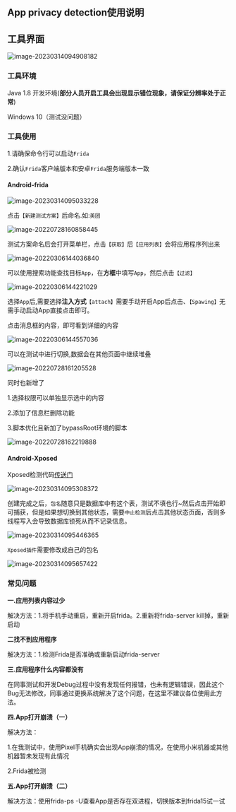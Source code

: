 ## App privacy detection使用说明



## 工具界面

![image-20230314094908182](https://images-j3.oss-cn-guangzhou.aliyuncs.com/img/image-20230314094908182.png)

### 工具环境

Java 1.8 开发环境(**部分人员开启工具会出现显示错位现象，请保证分辨率处于正常**)

Windows 10（测试没问题）

### 工具使用

1.请确保命令行可以启动`Frida`

2.确认`Frida`客户端版本和安卓`Frida`服务端版本一致

#### Android-frida

![image-20230314095033228](https://images-j3.oss-cn-guangzhou.aliyuncs.com/img/image-20230314095033228.png)

点击`【新建测试方案】`后命名.如:`美团`

![image-20220728160858445](https://images-j3.oss-cn-guangzhou.aliyuncs.com/img/image-20220728160858445.png)

测试方案命名后会打开菜单栏，点击`【获取】`后`【应用列表】`会将应用程序列出来

![image-20220306144036840](https://images-j3.oss-cn-guangzhou.aliyuncs.com/img/image-20220306144036840.png)

可以使用搜索功能查找目标`App`，在**方框**中填写`App`，然后点击`【过滤】`

![image-20220306144221029](https://images-j3.oss-cn-guangzhou.aliyuncs.com/img/image-20220306144221029.png)

选择`App`后,需要选择**注入方式**`【attach】`需要手动开启App后点击、`【Spawing】`无需手动启动App直接点击即可。

点击消息框的内容，即可看到详细的内容

![image-20220306144557036](https://images-j3.oss-cn-guangzhou.aliyuncs.com/img/image-20220306144557036.png)

可以在测试中进行切换,数据会在其他页面中继续堆叠

![image-20220728161205528](https://images-j3.oss-cn-guangzhou.aliyuncs.com/img/image-20220728161205528.png)



同时也新增了

1.选择权限可以单独显示选中的内容

2.添加了信息栏删除功能

3.脚本优化且新加了bypassRoot环境的脚本

![image-20220728162219888](https://images-j3.oss-cn-guangzhou.aliyuncs.com/img/image-20220728162219888.png)



#### Android-Xposed

Xposed检测代码[传送门](https://github.com/base64linqi/COPXposed)

![image-20230314095308372](https://images-j3.oss-cn-guangzhou.aliyuncs.com/img/image-20230314095308372.png)

创建完成之后，`包名`随意只是数据库中有这个表，测试不填也行~然后点击开始即可捕获，但是如果想切换到其他状态，需要`中止检测`后点击其他状态页面，否则多线程写入会导致数据库锁死从而不记录信息。

![image-20230314095446365](https://images-j3.oss-cn-guangzhou.aliyuncs.com/img/image-20230314095446365.png)

`Xposed插件`需要修改成自己的包名

![image-20230314095657422](https://images-j3.oss-cn-guangzhou.aliyuncs.com/img/image-20230314095657422.png)



### 常见问题

**一.应用列表内容过少**

解决方法：1.将手机手动重启，重新开启frida。2.重新将frida-server kill掉，重新启动

**二找不到应用程序**

解决方法：1.检测Frida是否准确或重新启动frida-server

**三.应用程序什么内容都没有**

在同事测试和开发Debug过程中没有发现任何报错，也未有逻辑错误，因此这个Bug无法修改，同事通过更换系统解决了这个问题，在这里不建议各位使用此方法。

**四.App打开崩溃（一）**

解决方法：

1.在我测试中，使用Pixel手机确实会出现App崩溃的情况，在使用小米机器或其他机器暂未发现有此情况

2.Frida被检测

**五.App打开崩溃（二）**

解决方法：使用frida-ps -U查看App是否存在双进程，切换版本到frida15试一试

